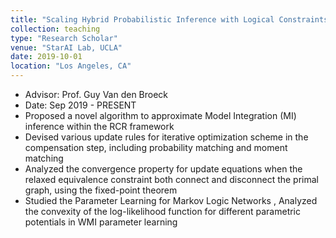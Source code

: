 ```yaml
---
title: "Scaling Hybrid Probabilistic Inference with Logical Constraints by Relaxing and Compensating"
collection: teaching
type: "Research Scholar"
venue: "StarAI Lab, UCLA"
date: 2019-10-01
location: "Los Angeles, CA"
---
```

* Advisor: Prof. Guy Van den Broeck
* Date: Sep 2019 - PRESENT
* Proposed a novel algorithm to approximate Model Integration (MI) inference within the RCR framework
* Devised various update rules for iterative optimization scheme in the compensation step, including probability matching and moment matching
* Analyzed the convergence property for update equations when the relaxed equivalence constraint both connect and disconnect the primal graph, using the fixed-point theorem
* Studied the Parameter Learning for Markov Logic Networks , 
  Analyzed the convexity of the log-likelihood function for different parametric potentials in WMI parameter learning  
